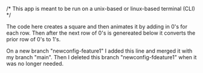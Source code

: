 /* This app is meant to be run on a unix-based or linux-based terminal (CLI) */

The code here creates a square and then animates it by adding in 0's for each row.
Then after the next row of 0's is genereated below it converts the prior row of 0's to 1's.

On a new branch "newconfig-feature1" I added this line and merged it with my branch "main".
Then I deleted this branch "newconfig-fdeature1" when it was no longer needed.

